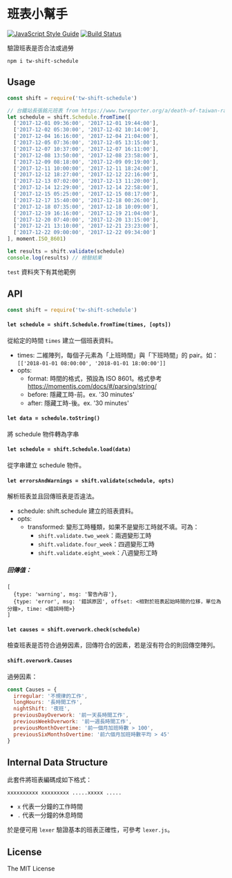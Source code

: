 # 班表小幫手

[![JavaScript Style Guide](https://img.shields.io/badge/code_style-standard-brightgreen.svg)](https://standardjs.com)
[![Build Status](https://travis-ci.org/g0v/tw-shift-schedule.svg?branch=master)](https://travis-ci.org/g0v/tw-shift-schedule)

驗證班表是否合法或過勞

`npm i tw-shift-schedule`

## Usage

```javascript
const shift = require('tw-shift-schedule')

// 台鐵站長張銘元班表 from https://www.twreporter.org/a/death-of-taiwan-rail-train-conductor
let schedule = shift.Schedule.fromTime([
  ['2017-12-01 09:36:00', '2017-12-01 19:44:00'],
  ['2017-12-02 05:30:00', '2017-12-02 10:14:00'],
  ['2017-12-04 16:16:00', '2017-12-04 21:04:00'],
  ['2017-12-05 07:36:00', '2017-12-05 13:15:00'],
  ['2017-12-07 10:37:00', '2017-12-07 16:11:00'],
  ['2017-12-08 13:50:00', '2017-12-08 23:58:00'],
  ['2017-12-09 08:18:00', '2017-12-09 09:19:00'],
  ['2017-12-11 10:00:00', '2017-12-11 18:24:00'],
  ['2017-12-12 18:27:00', '2017-12-12 22:16:00'],
  ['2017-12-13 07:02:00', '2017-12-13 11:20:00'],
  ['2017-12-14 12:29:00', '2017-12-14 22:58:00'],
  ['2017-12-15 05:25:00', '2017-12-15 08:17:00'],
  ['2017-12-17 15:40:00', '2017-12-18 00:26:00'],
  ['2017-12-18 07:35:00', '2017-12-18 10:09:00'],
  ['2017-12-19 16:16:00', '2017-12-19 21:04:00'],
  ['2017-12-20 07:40:00', '2017-12-20 13:15:00'],
  ['2017-12-21 13:10:00', '2017-12-21 23:23:00'],
  ['2017-12-22 09:00:00', '2017-12-22 09:34:00']
], moment.ISO_8601)

let results = shift.validate(schedule)
console.log(results) // 檢驗結果
```

`test` 資料夾下有其他範例

## API

```javascript
const shift = require('tw-shift-schedule')
```

#### `let schedule = shift.Schedule.fromTime(times, [opts])`

 從給定的時間 `times` 建立一個班表資料。

 * times: 二維陣列，每個子元素為「上班時間」與「下班時間」的 pair。如：`[['2018-01-01 08:00:00', '2018-01-01 18:00:00']]`
 * opts:
   * format: 時間的格式，預設為 ISO 8601。格式參考 https://momentjs.com/docs/#/parsing/string/
   * before: 隱藏工時-前。ex. '30 minutes'
   * after: 隱藏工時-後。ex. '30 minutes'

#### `let data = schedule.toString()`

將 schedule 物件轉為字串

#### `let schedule = shift.Schedule.load(data)`

從字串建立 schedule 物件。


#### `let errorsAndWarnings = shift.validate(schedule, opts)`

解析班表並且回傳班表是否違法。

* schedule: shift.schedule 建立的班表資料。
* opts:
  * transformed: 變形工時種類，如果不是變形工時就不填。可為：
    * `shift.validate.two_week`：兩週變形工時
    * `shift.validate.four_week`：四週變形工時
    * `shift.validate.eight_week`：八週變形工時

##### 回傳值：

```
[
  {type: 'warning', msg: '警告內容'},
  {type: 'error', msg: '錯誤原因', offset: <相對於班表起始時間的位移，單位為分鐘>, time: <錯誤時間>}
]
```


#### `let causes = shift.overwork.check(schedule)`

檢查班表是否符合過勞因素，回傳符合的因素，若是沒有符合的則回傳空陣列。


#### `shift.overwork.Causes`

過勞因素：
```javascript
const Causes = {
  irregular: '不規律的工作',
  longHours: '長時間工作',
  nightShift: '夜班',
  previousDayOverwork: '前一天長時間工作',
  previousWeekOverwork: '前一週長時間工作',
  previousMonthOvertime: '前一個月加班時數 > 100',
  previousSixMonthsOvertime: '前六個月加班時數平均 > 45'
}
```

## Internal Data Structure

此套件將班表編碼成如下格式：

```
xxxxxxxxxx xxxxxxxxx .....xxxxx .....
```

* `x` 代表一分鐘的工作時間
* `.` 代表一分鐘的休息時間

於是便可用 `lexer` 驗證基本的班表正確性，可參考 `lexer.js`。

## License

The MIT License
